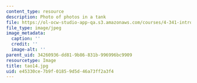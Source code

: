 ```yaml
---
content_type: resource
description: Photo of photos in a tank
file: https://ol-ocw-studio-app-qa.s3.amazonaws.com/courses/4-341-introduction-to-photography-fall-2002/e45330ce7b9f01859d5d46a73ff2a3f4_tao14.jpg
file_type: image/jpeg
image_metadata:
  caption: ''
  credit: ''
  image-alt: ''
parent_uid: 34260936-dd81-9b86-831b-996996bc9909
resourcetype: Image
title: tao14.jpg
uid: e45330ce-7b9f-0185-9d5d-46a73ff2a3f4
---
```


